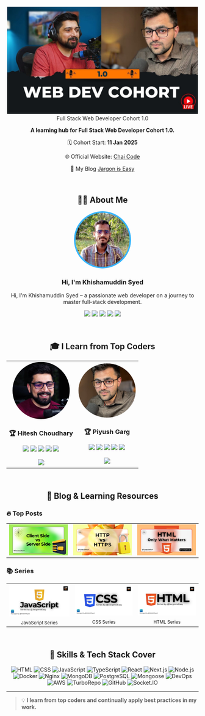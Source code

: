 <!-- Banner -->
<p align="center"><img alt="Cohort Banner" src="./assets/cohort_banner.jpg" width="500></p>

<br><h1 align="center"> Full Stack Web Developer Cohort 1.0 </h1>

<p align="center"><b>A learning hub for Full Stack Web Developer Cohort 1.0.</b></p>
<p align="center">🗓️ Cohort Start: <b>11 Jan 2025</b></p>
<p align="center">🌐 Official Website: <a href="https://chaicode.com/">Chai Code</a></p>
<p align="center">📖 My Blog <a href="https://jargoniseasy.com/">Jargon is Easy</a></p>


</br>
<h2 align="center">👨‍💻 About Me</h2>

<p align="center">
  <img src="assets/webkmsyed.png" alt="Khishamuddin Syed" width="150" style="border-radius: 50%;">
</p>

<h3 align="center">Hi, I'm Khishamuddin Syed</h3>
<p align="center">Hi, I'm Khishamuddin Syed – a passionate web developer on a journey to master full-stack development.</p>
<p align="center">
  <a href="https://www.linkedin.com/in/webkmsyed/"><img src="https://img.shields.io/badge/-Linkedin-0A66C2?style=for-the-badge&logo=LinkedIn&logoColor=white"></a>
  <a href="https://x.com/webkmsyed"><img src="https://img.shields.io/badge/-X-000000?style=for-the-badge&logo=Twitter&logoColor=white"></a>
  <a href="https://www.instagram.com/webkmsyed/"><img src="https://img.shields.io/badge/-Instagram-E4405F?style=for-the-badge&logo=Instagram&logoColor=white"></a>
  <a href="https://github.com/webkmsyed"><img src="https://img.shields.io/badge/-Github-181717?style=for-the-badge&logo=GitHub&logoColor=white"></a>
  <a href="https://hashnode.com/@webkmsyed"><img src="https://img.shields.io/badge/Hashnode-0A66C2?style=for-the-badge&logo=Hashnode&logoColor=white"></a>
</p>

</br>
<h2 align="center">🎓 I Learn from Top Coders</h2>

<table align="center">
  <tr>
    <td align="center">
      <img src="./assets/hitesh_profile.png" alt="Hitesh Choudhary" width="150" style="border-radius: 50%;">
      <h3>🏆 Hitesh Choudhary</h3>
      <a href="https://github.com/hiteshchoudhary"><img src="https://img.shields.io/badge/-Github-181717?style=for-the-badge&logo=GitHub&logoColor=white"></a>
      <a href="https://hiteshchoudhary.com/"><img src="https://img.shields.io/badge/Website-0e76a8?style=for-the-badge&logo=google-chrome&logoColor=white"></a>
      <a href="https://twitter.com/Hiteshdotcom"><img src="https://img.shields.io/badge/X-000000?style=for-the-badge&logo=Twitter&logoColor=black"></a>
      <a href="https://in.linkedin.com/in/hiteshchoudhary"><img src="https://img.shields.io/badge/Linkedin-0077B5?style=for-the-badge&logo=LinkedIn&logoColor=white"></a>
      <a href="https://www.youtube.com/@chaiaurcode"><img src="https://img.shields.io/badge/Chai%20Aur%20Code-FF0000?style=for-the-badge&logo=YouTube&logoColor=white"></a>
      <br><br>
      <img src="https://github-readme-stats.vercel.app/api?username=hiteshchoudhary&show_icons=true&theme=radical">
    </td>
    <td align="center">
      <img src="./assets/piyush.webp" alt="Piyush Garg" width="150" style="border-radius: 50%;">
      <h3>🏆 Piyush Garg</h3>
      <a href="https://github.com/piyushgarg-dev"><img src="https://img.shields.io/badge/-Github-181717?style=for-the-badge&logo=GitHub&logoColor=white"></a>
      <a href="https://www.piyushgarg.dev/"><img src="https://img.shields.io/badge/Website-000?style=for-the-badge&logo=google-chrome&logoColor=white"></a>
      <a href="https://twitter.com/piyushgarg_dev"><img src="https://img.shields.io/badge/X-000000?style=for-the-badge&logo=Twitter&logoColor=white"></a>
      <a href="https://in.linkedin.com/in/piyushgarg195"><img src="https://img.shields.io/badge/Linkedin-0077B5?style=for-the-badge&logo=LinkedIn&logoColor=white"></a>
      <a href="https://www.youtube.com/@piyushgargdev"><img src="https://img.shields.io/badge/Piyush%20Garg%20Dev-FF0000?style=for-the-badge&logo=YouTube&logoColor=white"></a>
      <br><br>
      <img src="https://github-readme-stats.vercel.app/api?username=piyushgarg-dev&show_icons=true&theme=radical">
    </td>
  </tr>
</table>


</br>
<h2 align="center">📌 Blog & Learning Resources</h2>

### 🔥 Top Posts

<table>
  <tr>
    <td align="center">
      <a href="https://jargoniseasy.com/client-side-vs-server-side">
        <img src="https://github.com/webkmsyed/webkmsyed/raw/main/images/blogPost/01.webp" alt="Client vs Server" width="200">
      </a>
    </td>
    <td align="center">
      <a href="https://jargoniseasy.com/http-vs-https">
        <img src="https://github.com/webkmsyed/webkmsyed/raw/main/images/blogPost/02.webp" alt="HTTP vs HTTPS" width="200">
      </a>
      <br/>
    </td>
    <td align="center">
      <a href="https://jargoniseasy.com/html-short-notes">
        <img src="https://github.com/webkmsyed/webkmsyed/raw/main/images/blogPost/03.webp" alt="HTML Short Notes" width="200">
      </a>
      <br/>
    </td>
  </tr>
</table>


### 📚 Series

<table>
  <tr>
    <td align="center">
      <a href="https://jargoniseasy.com/series/javascript">
        <img src="https://github.com/webkmsyed/webkmsyed/raw/main/images/blogPost/js-cover.webp" alt="JavaScript Series" width="200">
      </a>
      <br/><sub>JavaScript Series</sub>
    </td>
    <td align="center">
      <a href="https://jargoniseasy.com/series/css">
        <img src="https://github.com/webkmsyed/webkmsyed/raw/main/images/blogPost/css-cover.webp" alt="CSS Series" width="200">
      </a>
      <br/><sub>CSS Series</sub>
    </td>
    <td align="center">
      <a href="https://jargoniseasy.com/series/html">
        <img src="https://github.com/webkmsyed/webkmsyed/raw/main/images/blogPost/html-cover.webp" alt="HTML Series" width="200">
      </a>
      <br/><sub>HTML Series</sub>
    </td>
  </tr>
</table>


</br>
<h2 align="center">🚀 Skills & Tech Stack Cover</h2>

<div align="center">

![HTML](https://img.shields.io/badge/-HTML5-E34F26?style=for-the-badge&logo=html5&logoColor=white)
![CSS](https://img.shields.io/badge/-CSS3-1572B6?style=for-the-badge&logo=css3)
![JavaScript](https://img.shields.io/badge/-JavaScript-F7DF1E?style=for-the-badge&logo=javascript&logoColor=black)
![TypeScript](https://img.shields.io/badge/-TypeScript-007ACC?style=for-the-badge&logo=typescript&logoColor=white)
![React](https://img.shields.io/badge/-React-61DAFB?style=for-the-badge&logo=react&logoColor=black)
![Next.js](https://img.shields.io/badge/-Next.js-000000?style=for-the-badge&logo=nextdotjs&logoColor=white)
![Node.js](https://img.shields.io/badge/-Node.js-339933?style=for-the-badge&logo=nodedotjs&logoColor=white)
![Docker](https://img.shields.io/badge/-Docker-2496ED?style=for-the-badge&logo=docker&logoColor=white)
![Nginx](https://img.shields.io/badge/-Nginx-009639?style=for-the-badge&logo=nginx&logoColor=white)
![MongoDB](https://img.shields.io/badge/-MongoDB-47A248?style=for-the-badge&logo=mongodb&logoColor=white)
![PostgreSQL](https://img.shields.io/badge/-PostgreSQL-336791?style=for-the-badge&logo=postgresql&logoColor=white)
![Mongoose](https://img.shields.io/badge/-Mongoose-880000?style=for-the-badge&logo=mongodb&logoColor=white)
![DevOps](https://img.shields.io/badge/-DevOps-FF5733?style=for-the-badge&logo=devops&logoColor=white)
![AWS](https://img.shields.io/badge/-AWS-232F3E?style=for-the-badge&logo=amazonaws&logoColor=white)
![TurboRepo](https://img.shields.io/badge/-Turbo%20Repo-000000?style=for-the-badge&logo=turborepo&logoColor=white)
![GitHub](https://img.shields.io/badge/-GitHub-181717?style=for-the-badge&logo=github&logoColor=white)
![Socket.IO](https://img.shields.io/badge/-Socket.IO-010101?style=for-the-badge&logo=socketdotio&logoColor=white)

</div>


---

> 💡
> **I learn from top coders and continually apply best practices in my work.**
